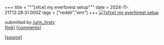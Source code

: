 +++
title = """[xfce] my everforest setup"""
date = 2024-11-21T12:28:31.000Z
tags = ["reddit","wm"]
+++
[![[xfce] my everforest setup](https://b.thumbs.redditmedia.com/MqNR8b6aH-3z3YG778zxn_5i65pAkwgtmMhjRr7Qu8s.jpg "[xfce] my everforest setup")](https://www.reddit.com/r/unixporn/comments/1gwf435/xfce_my_everforest_setup/)

submitted by [/u/m\_hrstv](https://www.reddit.com/user/m_hrstv)  
[\[link\]](https://www.reddit.com/gallery/1gwf435) [\[comments\]](https://www.reddit.com/r/unixporn/comments/1gwf435/xfce_my_everforest_setup/)

[[source]](https://www.reddit.com/r/unixporn/comments/1gwf435/xfce_my_everforest_setup/)
